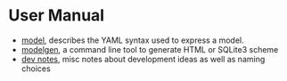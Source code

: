 
# User Manual

- [model](model.5.md), describes the YAML syntax used to express a model.
- [modelgen](modelgen.1.md), a command line tool to generate HTML or SQLite3 scheme
- [dev notes](dev_notes.md), misc notes about development ideas as well as naming choices


